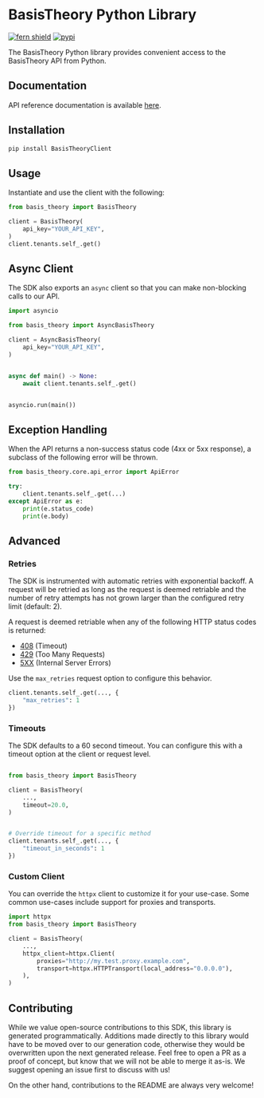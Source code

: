 # BasisTheory Python Library

[![fern shield](https://img.shields.io/badge/%F0%9F%8C%BF-SDK%20generated%20by%20Fern-brightgreen)](https://github.com/fern-api/fern)
[![pypi](https://img.shields.io/pypi/v/BasisTheoryClient)](https://pypi.python.org/pypi/BasisTheoryClient)

The BasisTheory Python library provides convenient access to the BasisTheory API from Python.

## Documentation

API reference documentation is available [here](https://api.basistheory.com).

## Installation

```sh
pip install BasisTheoryClient
```

## Usage

Instantiate and use the client with the following:

```python
from basis_theory import BasisTheory

client = BasisTheory(
    api_key="YOUR_API_KEY",
)
client.tenants.self_.get()
```

## Async Client

The SDK also exports an `async` client so that you can make non-blocking calls to our API.

```python
import asyncio

from basis_theory import AsyncBasisTheory

client = AsyncBasisTheory(
    api_key="YOUR_API_KEY",
)


async def main() -> None:
    await client.tenants.self_.get()


asyncio.run(main())
```

## Exception Handling

When the API returns a non-success status code (4xx or 5xx response), a subclass of the following error
will be thrown.

```python
from basis_theory.core.api_error import ApiError

try:
    client.tenants.self_.get(...)
except ApiError as e:
    print(e.status_code)
    print(e.body)
```

## Advanced

### Retries

The SDK is instrumented with automatic retries with exponential backoff. A request will be retried as long
as the request is deemed retriable and the number of retry attempts has not grown larger than the configured
retry limit (default: 2).

A request is deemed retriable when any of the following HTTP status codes is returned:

- [408](https://developer.mozilla.org/en-US/docs/Web/HTTP/Status/408) (Timeout)
- [429](https://developer.mozilla.org/en-US/docs/Web/HTTP/Status/429) (Too Many Requests)
- [5XX](https://developer.mozilla.org/en-US/docs/Web/HTTP/Status/500) (Internal Server Errors)

Use the `max_retries` request option to configure this behavior.

```python
client.tenants.self_.get(..., {
    "max_retries": 1
})
```

### Timeouts

The SDK defaults to a 60 second timeout. You can configure this with a timeout option at the client or request level.

```python

from basis_theory import BasisTheory

client = BasisTheory(
    ...,
    timeout=20.0,
)


# Override timeout for a specific method
client.tenants.self_.get(..., {
    "timeout_in_seconds": 1
})
```

### Custom Client

You can override the `httpx` client to customize it for your use-case. Some common use-cases include support for proxies
and transports.
```python
import httpx
from basis_theory import BasisTheory

client = BasisTheory(
    ...,
    httpx_client=httpx.Client(
        proxies="http://my.test.proxy.example.com",
        transport=httpx.HTTPTransport(local_address="0.0.0.0"),
    ),
)
```

## Contributing

While we value open-source contributions to this SDK, this library is generated programmatically.
Additions made directly to this library would have to be moved over to our generation code,
otherwise they would be overwritten upon the next generated release. Feel free to open a PR as
a proof of concept, but know that we will not be able to merge it as-is. We suggest opening
an issue first to discuss with us!

On the other hand, contributions to the README are always very welcome!
